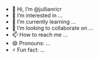 - 👋 Hi, I’m @jullianricr
- 👀 I’m interested in ...
- 🌱 I’m currently learning ...
- 💞️ I’m looking to collaborate on ...
- 📫 How to reach me ...
- 😄 Pronouns: ...
- ⚡ Fun fact: ...

<!---
jullianricr/jullianricr is a ✨ special ✨ repository because its `README.md` (this file) appears on your GitHub profile.
You can click the Preview link to take a look at your changes.
--->
